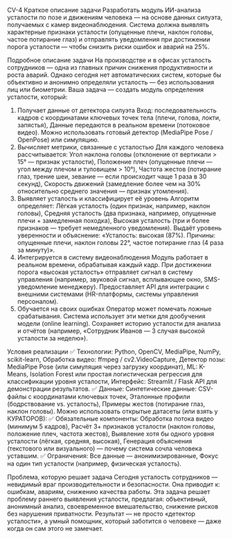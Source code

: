 CV-4
Краткое описание задачи
Разработать модуль ИИ-анализа усталости по позе и движениям человека — на основе данных силуэта, получаемых с камер видеонаблюдения. Система должна выявлять характерные признаки усталости (опущенные плечи, наклон головы, частое потирание глаз) и отправлять уведомления при достижении порога усталости — чтобы снизить риски ошибок и аварий на 25%.

Подробное описание задачи
На производстве и в офисах усталость сотрудников — одна из главных причин снижения продуктивности и роста аварий. Однако сегодня нет автоматических систем, которые бы объективно и анонимно определяли усталость — без использования лиц или биометрии.
Ваша задача — создать модуль определения усталости, который:
1. Получает данные от детектора силуэта
Вход: последовательность кадров с координатами ключевых точек тела (плечи, голова, локти, запястья), 
Данные передаются в реальном времени (потоковое видео). 
Можно использовать готовый детектор (MediaPipe Pose / OpenPose) или симуляцию.
2. Вычисляет метрики, связанные с усталостью
Для каждого человека рассчитывается: 
Угол наклона головы (отклонение от вертикали > 15° — признак усталости), 
Положение плеч (опущенные плечи — угол между плечом и туловищем > 10°), 
Частота жестов (потирание глаз, трение шеи, зевание — если происходит чаще 1 раза в 30 секунд), 
Скорость движений (замедление более чем на 30% относительно среднего значения — признак утомления).
3. Выявляет усталость и классифицирует её уровень
Алгоритм определяет: 
Лёгкая усталость (один признак, например, наклон головы), 
Средняя усталость (два признака, например, опущенные плечи + замедленная походка), 
Высокая усталость (три и более признаков — требует немедленного уведомления).
Выдаёт уровень уверенности и объяснение:
«Усталость: высокая (87%). Причины: опущенные плечи, наклон головы 22°, частое потирание глаз (4 раза за минуту)».
4. Интегрируется в систему видеонаблюдения
Модуль работает в реальном времени, обрабатывая каждый кадр. 
При достижении порога «высокая усталость» отправляет сигнал в систему управления (например, звуковой сигнал, всплывающее окно, SMS-уведомление менеджеру). 
Предоставляет API для интеграции с внешними системами (HR-платформы, системы управления персоналом).
5. Обучается на своих ошибках
Оператор может помечать ложные срабатывания. 
Система использует эти метки для дообучения модели (online learning). 
Сохраняет историю усталости для анализа и отчётов (например, «Сотрудник Иванов — 3 случая высокой усталости за неделю»).

Условия реализации
✅ Технологии: 
Python, OpenCV, MediaPipe, NumPy, scikit-learn, 
Обработка видео: ffmpeg / cv2.VideoCapture, 
Детектор позы: MediaPipe Pose (или симуляция через загрузку координат), 
ML: K-Means, Isolation Forest или простая логистическая регрессия для классификации уровня усталости, 
Интерфейс: Streamlit / Flask API для демонстрации результатов.
✅ Данные: 
Синтетические данные: 
CSV-файлы с координатами ключевых точек, 
Эталонные профили (бодрствование vs. усталость), 
Примеры жестов (потирание глаз, наклон головы).
Можно использовать открытые датасеты (или взять у КУРАТОРОВ): 
✅ Обязательные компоненты: 
Обработка потока видео (минимум 5 кадров), 
Расчёт 3+ признаков усталости (наклон головы, положение плеч, частота жестов), 
Выявление хотя бы одного уровня усталости (лёгкая, средняя, высокая), 
Генерация объяснения (текстового или визуального) — почему система сочла человека уставшим.
✅ Ограничения: 
Все данные — анонимизированные, 
Фокус на один тип усталости (например, физическая усталость).

Проблема, которую решает задача
Сегодня усталость сотрудников — невидимый враг производительности и безопасности. Она приводит к: 
ошибкам, 
авариям, 
снижению качества работы.
Эта задача решает проблему раннего выявления усталости, предлагая:
объективный, анонимный анализ, 
своевременное вмешательство, 
снижение рисков без нарушения приватности.
Результат — не просто «детектор усталости», а умный помощник, который заботится о человеке — даже когда он сам этого не замечает.
